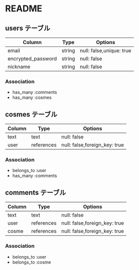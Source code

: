 # README

## users テーブル

| Column             | Type   | Options                 |
| ------------------ | ------ | ----------------------- |
| email              | string | null: false,unique: true|
| encrypted_password | string | null: false             |
| nickname           | string | null: false             |


### Association

- has_many :comments
- has_many :cosmes

## cosmes テーブル

| Column       | Type       | Options                       |
| ------------ | ---------- | ----------------------------- |
| text         | text       | null: false                   |
| user         | references | null: false,foreign_key: true |

### Association
- belongs_to :user
- has_many :comments

## comments テーブル

| Column      | Type      | Options                       |
| ----------- | --------- | ----------------------------- |
| text        | text      | null: false                   |
| user        | references| null: false,foreign_key: true |
| cosme       | references| null: false,foreign_key: true |

### Association

- belongs_to :user
- belongs_to :cosme
